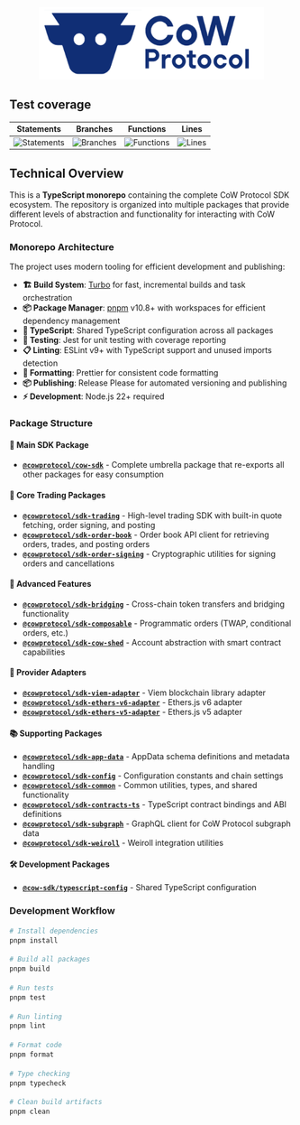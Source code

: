 <p align="center">
  <img width="400" src="https://github.com/cowprotocol/cow-sdk/raw/main/docs/images/CoW.png" />
</p>

## Test coverage

| Statements                                                                                 | Branches                                                                       | Functions                                                                                | Lines                                                                            |
| ------------------------------------------------------------------------------------------ | ------------------------------------------------------------------------------ | ---------------------------------------------------------------------------------------- | -------------------------------------------------------------------------------- |
| ![Statements](https://img.shields.io/badge/statements-94.77%25-brightgreen.svg?style=flat) | ![Branches](https://img.shields.io/badge/branches-76.78%25-red.svg?style=flat) | ![Functions](https://img.shields.io/badge/functions-97.43%25-brightgreen.svg?style=flat) | ![Lines](https://img.shields.io/badge/lines-97.67%25-brightgreen.svg?style=flat) |

## Technical Overview

This is a **TypeScript monorepo** containing the complete CoW Protocol SDK ecosystem. The repository is organized into multiple packages that provide different levels of abstraction and functionality for interacting with CoW Protocol.

### Monorepo Architecture

The project uses modern tooling for efficient development and publishing:
- **🏗️ Build System**: [Turbo](https://turbo.build/) for fast, incremental builds and task orchestration
- **📦 Package Manager**: [pnpm](https://pnpm.io/) v10.8+ with workspaces for efficient dependency management
- **🔧 TypeScript**: Shared TypeScript configuration across all packages
- **🧪 Testing**: Jest for unit testing with coverage reporting
- **📋 Linting**: ESLint v9+ with TypeScript support and unused imports detection
- **🎨 Formatting**: Prettier for consistent code formatting
- **📦 Publishing**: Release Please for automated versioning and publishing
- **⚡ Development**: Node.js 22+ required

### Package Structure

#### 🎯 Main SDK Package
- **[`@cowprotocol/cow-sdk`](packages/sdk/README.md)** - Complete umbrella package that re-exports all other packages for easy consumption

#### 🔧 Core Trading Packages
- **[`@cowprotocol/sdk-trading`](packages/trading/README.md)** - High-level trading SDK with built-in quote fetching, order signing, and posting
- **[`@cowprotocol/sdk-order-book`](packages/order-book/README.md)** - Order book API client for retrieving orders, trades, and posting orders
- **[`@cowprotocol/sdk-order-signing`](packages/order-signing/README.md)** - Cryptographic utilities for signing orders and cancellations

#### 🌉 Advanced Features
- **[`@cowprotocol/sdk-bridging`](packages/bridging/README.md)** - Cross-chain token transfers and bridging functionality
- **[`@cowprotocol/sdk-composable`](packages/composable/README.md)** - Programmatic orders (TWAP, conditional orders, etc.)
- **[`@cowprotocol/sdk-cow-shed`](packages/cow-shed/README.md)** - Account abstraction with smart contract capabilities

#### 🔌 Provider Adapters
- **[`@cowprotocol/sdk-viem-adapter`](packages/providers/viem-adapter/README.md)** - Viem blockchain library adapter
- **[`@cowprotocol/sdk-ethers-v6-adapter`](packages/providers/ether-v6-adapter/README.md)** - Ethers.js v6 adapter
- **[`@cowprotocol/sdk-ethers-v5-adapter`](packages/providers/ether-v5-adapter/README.md)** - Ethers.js v5 adapter

#### 📚 Supporting Packages
- **[`@cowprotocol/sdk-app-data`](packages/app-data/README.md)** - AppData schema definitions and metadata handling
- **[`@cowprotocol/sdk-config`](packages/config/README.md)** - Configuration constants and chain settings
- **[`@cowprotocol/sdk-common`](packages/common/README.md)** - Common utilities, types, and shared functionality
- **[`@cowprotocol/sdk-contracts-ts`](packages/contracts-ts/README.md)** - TypeScript contract bindings and ABI definitions
- **[`@cowprotocol/sdk-subgraph`](packages/subgraph/README.md)** - GraphQL client for CoW Protocol subgraph data
- **[`@cowprotocol/sdk-weiroll`](packages/weiroll/README.md)** - Weiroll integration utilities

#### 🛠️ Development Packages
- **[`@cow-sdk/typescript-config`](packages/typescript-config)** - Shared TypeScript configuration

### Development Workflow

```bash
# Install dependencies
pnpm install

# Build all packages
pnpm build

# Run tests
pnpm test

# Run linting
pnpm lint

# Format code
pnpm format

# Type checking
pnpm typecheck

# Clean build artifacts
pnpm clean
```

